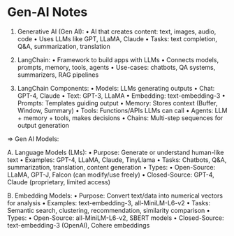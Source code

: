 # Gen-AI Notes

1. Generative AI (Gen AI):
  • AI that creates content: text, images, audio, code
  • Uses LLMs like GPT, LLaMA, Claude
  • Tasks: text completion, Q&A, summarization, translation

2. LangChain:
  • Framework to build apps with LLMs
  • Connects models, prompts, memory, tools, agents
  • Use-cases: chatbots, QA systems, summarizers, RAG pipelines

3. LangChain Components:
  • Models: LLMs generating outputs
    • Chat: GPT-4, Claude
    • Text: GPT-3, LLaMA
    • Embedding: text-embedding-3
  • Prompts: Templates guiding output
  • Memory: Stores context (Buffer, Window, Summary)
  • Tools: Functions/APIs LLMs can call
  • Agents: LLM + memory + tools, makes decisions
  • Chains: Multi-step sequences for output generation

=> Gen AI Models:

  A. Language Models (LMs):
    • Purpose: Generate or understand human-like text
    • Examples: GPT-4, LLaMA, Claude, TinyLlama
    • Tasks: Chatbots, Q&A, summarization, translation, content generation
    • Types:
      • Open-Source: LLaMA, GPT-J, Falcon (can modify/use freely)
      • Closed-Source: GPT-4, Claude (proprietary, limited access)

  B. Embedding Models:
    • Purpose: Convert text/data into numerical vectors for analysis
    • Examples: text-embedding-3, all-MiniLM-L6-v2
    • Tasks: Semantic search, clustering, recommendation, similarity comparison
    • Types:
      • Open-Source: all-MiniLM-L6-v2, SBERT models
      • Closed-Source: text-embedding-3 (OpenAI), Cohere embeddings
